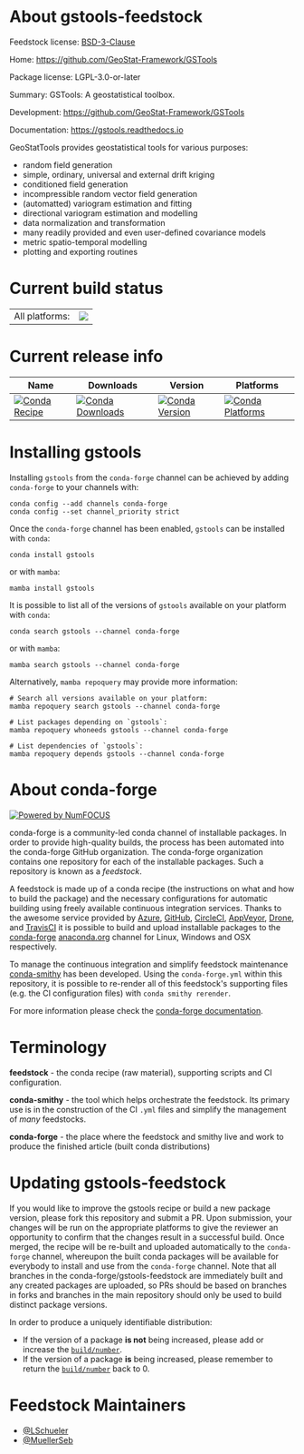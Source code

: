About gstools-feedstock
=======================

Feedstock license: [BSD-3-Clause](https://github.com/conda-forge/gstools-feedstock/blob/main/LICENSE.txt)

Home: https://github.com/GeoStat-Framework/GSTools

Package license: LGPL-3.0-or-later

Summary: GSTools: A geostatistical toolbox.

Development: https://github.com/GeoStat-Framework/GSTools

Documentation: https://gstools.readthedocs.io

GeoStatTools provides geostatistical tools for various purposes:
- random field generation
- simple, ordinary, universal and external drift kriging
- conditioned field generation
- incompressible random vector field generation
- (automatted) variogram estimation and fitting
- directional variogram estimation and modelling
- data normalization and transformation
- many readily provided and even user-defined covariance models
- metric spatio-temporal modelling
- plotting and exporting routines


Current build status
====================


<table><tr><td>All platforms:</td>
    <td>
      <a href="https://dev.azure.com/conda-forge/feedstock-builds/_build/latest?definitionId=8523&branchName=main">
        <img src="https://dev.azure.com/conda-forge/feedstock-builds/_apis/build/status/gstools-feedstock?branchName=main">
      </a>
    </td>
  </tr>
</table>

Current release info
====================

| Name | Downloads | Version | Platforms |
| --- | --- | --- | --- |
| [![Conda Recipe](https://img.shields.io/badge/recipe-gstools-green.svg)](https://anaconda.org/conda-forge/gstools) | [![Conda Downloads](https://img.shields.io/conda/dn/conda-forge/gstools.svg)](https://anaconda.org/conda-forge/gstools) | [![Conda Version](https://img.shields.io/conda/vn/conda-forge/gstools.svg)](https://anaconda.org/conda-forge/gstools) | [![Conda Platforms](https://img.shields.io/conda/pn/conda-forge/gstools.svg)](https://anaconda.org/conda-forge/gstools) |

Installing gstools
==================

Installing `gstools` from the `conda-forge` channel can be achieved by adding `conda-forge` to your channels with:

```
conda config --add channels conda-forge
conda config --set channel_priority strict
```

Once the `conda-forge` channel has been enabled, `gstools` can be installed with `conda`:

```
conda install gstools
```

or with `mamba`:

```
mamba install gstools
```

It is possible to list all of the versions of `gstools` available on your platform with `conda`:

```
conda search gstools --channel conda-forge
```

or with `mamba`:

```
mamba search gstools --channel conda-forge
```

Alternatively, `mamba repoquery` may provide more information:

```
# Search all versions available on your platform:
mamba repoquery search gstools --channel conda-forge

# List packages depending on `gstools`:
mamba repoquery whoneeds gstools --channel conda-forge

# List dependencies of `gstools`:
mamba repoquery depends gstools --channel conda-forge
```


About conda-forge
=================

[![Powered by
NumFOCUS](https://img.shields.io/badge/powered%20by-NumFOCUS-orange.svg?style=flat&colorA=E1523D&colorB=007D8A)](https://numfocus.org)

conda-forge is a community-led conda channel of installable packages.
In order to provide high-quality builds, the process has been automated into the
conda-forge GitHub organization. The conda-forge organization contains one repository
for each of the installable packages. Such a repository is known as a *feedstock*.

A feedstock is made up of a conda recipe (the instructions on what and how to build
the package) and the necessary configurations for automatic building using freely
available continuous integration services. Thanks to the awesome service provided by
[Azure](https://azure.microsoft.com/en-us/services/devops/), [GitHub](https://github.com/),
[CircleCI](https://circleci.com/), [AppVeyor](https://www.appveyor.com/),
[Drone](https://cloud.drone.io/welcome), and [TravisCI](https://travis-ci.com/)
it is possible to build and upload installable packages to the
[conda-forge](https://anaconda.org/conda-forge) [anaconda.org](https://anaconda.org/)
channel for Linux, Windows and OSX respectively.

To manage the continuous integration and simplify feedstock maintenance
[conda-smithy](https://github.com/conda-forge/conda-smithy) has been developed.
Using the ``conda-forge.yml`` within this repository, it is possible to re-render all of
this feedstock's supporting files (e.g. the CI configuration files) with ``conda smithy rerender``.

For more information please check the [conda-forge documentation](https://conda-forge.org/docs/).

Terminology
===========

**feedstock** - the conda recipe (raw material), supporting scripts and CI configuration.

**conda-smithy** - the tool which helps orchestrate the feedstock.
                   Its primary use is in the construction of the CI ``.yml`` files
                   and simplify the management of *many* feedstocks.

**conda-forge** - the place where the feedstock and smithy live and work to
                  produce the finished article (built conda distributions)


Updating gstools-feedstock
==========================

If you would like to improve the gstools recipe or build a new
package version, please fork this repository and submit a PR. Upon submission,
your changes will be run on the appropriate platforms to give the reviewer an
opportunity to confirm that the changes result in a successful build. Once
merged, the recipe will be re-built and uploaded automatically to the
`conda-forge` channel, whereupon the built conda packages will be available for
everybody to install and use from the `conda-forge` channel.
Note that all branches in the conda-forge/gstools-feedstock are
immediately built and any created packages are uploaded, so PRs should be based
on branches in forks and branches in the main repository should only be used to
build distinct package versions.

In order to produce a uniquely identifiable distribution:
 * If the version of a package **is not** being increased, please add or increase
   the [``build/number``](https://docs.conda.io/projects/conda-build/en/latest/resources/define-metadata.html#build-number-and-string).
 * If the version of a package **is** being increased, please remember to return
   the [``build/number``](https://docs.conda.io/projects/conda-build/en/latest/resources/define-metadata.html#build-number-and-string)
   back to 0.

Feedstock Maintainers
=====================

* [@LSchueler](https://github.com/LSchueler/)
* [@MuellerSeb](https://github.com/MuellerSeb/)

